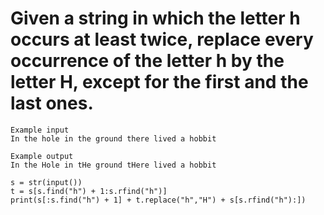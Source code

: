 # Given a string in which the letter h occurs at least twice, replace every occurrence of the letter h by the letter H, except for the first and the last ones.

```
Example input
In the hole in the ground there lived a hobbit

Example output
In the Hole in tHe ground tHere lived a hobbit

```
```
s = str(input())
t = s[s.find("h") + 1:s.rfind("h")]
print(s[:s.find("h") + 1] + t.replace("h","H") + s[s.rfind("h"):])

```
